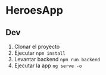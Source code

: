 # HeroesApp

## Dev
1. Clonar el proyecto
2. Ejecutar ```npm install```
3. Levantar backend ```npm run backend```
4. Ejecutar la app ```ng serve -o```